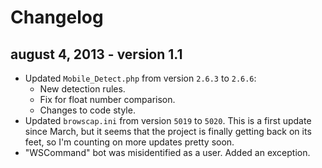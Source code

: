Changelog
=========

august 4, 2013 - version 1.1
----------------------------

- Updated `Mobile_Detect.php` from version `2.6.3` to `2.6.6`:
  - New detection rules.
  - Fix for float number comparison.
  - Changes to code style.
- Updated `browscap.ini` from version `5019` to `5020`. This is a first update since March, but it seems that the project is finally getting back on its feet, so I'm counting on more updates pretty soon.
- "WSCommand" bot was misidentified as a user. Added an exception.
